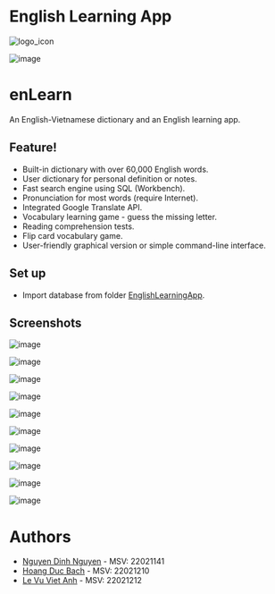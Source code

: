 # English Learning App
![logo_icon](https://github.com/hotcat190/enLearn/assets/124645604/86393c5b-ae60-48a1-9585-c194b7f28f39)

![image](https://github.com/hotcat190/enLearn/assets/124645604/9fcae4a1-5885-4857-bc05-3d488b3259c2)
# enLearn

An English-Vietnamese dictionary and an English learning app.

## Feature!
- Built-in dictionary with over 60,000 English words.
- User dictionary for personal definition or notes.
- Fast search engine using SQL (Workbench).
- Pronunciation for most words (require Internet).
- Integrated Google Translate API.
- Vocabulary learning game - guess the missing letter.
- Reading comprehension tests.
- Flip card vocabulary game.
- User-friendly graphical version or simple command-line interface.
## Set up
- Import database from folder [EnglishLearningApp](https://drive.google.com/file/d/1mHKaka6RBGfd0guMYWMaWynnbRrXaBWI/view?usp=sharing).

## Screenshots
![image](https://github.com/hotcat190/enLearn/assets/124645604/a1e5547b-244c-4ecc-a81d-53c49ee3523d)

![image](https://github.com/hotcat190/enLearn/assets/124645604/41a07044-84f8-4dfe-84eb-f01228c5e892)

![image](https://github.com/hotcat190/enLearn/assets/124645604/dd50d159-70fd-4bd4-a509-8273f8506908)

![image](https://github.com/hotcat190/enLearn/assets/124645604/a63b5190-6c66-4b84-9d4c-1b98d96a9d2c)

![image](https://github.com/hotcat190/enLearn/assets/124645604/13ad1d10-d211-4676-9828-e3189d99f5f6)

![image](https://github.com/hotcat190/enLearn/assets/124645604/2d7a98b8-d1e6-4007-bd63-12ce2eb0fee1)

![image](https://github.com/hotcat190/enLearn/assets/124645604/5b4590ff-2adb-42fa-b539-aa03b61f01c5)

![image](https://github.com/hotcat190/enLearn/assets/124645604/8f8ee439-9e53-4d95-80ab-d1aeb15dac4f)

![image](https://github.com/hotcat190/enLearn/assets/124645604/336c39f1-9d5c-4574-907e-2b384b35a7a8)

![image](https://github.com/hotcat190/enLearn/assets/124645604/1e668a46-3aaf-4f77-a376-65dfbeda0297)

# Authors
- [Nguyen Dinh Nguyen](https://github.com/hotcat190) - MSV: 22021141
- [Hoang Duc Bach](https://github.com/HoangDucBach) - MSV: 22021210
- [Le Vu Viet Anh](https://github.com/VietAnhLeVu) - MSV: 22021212

